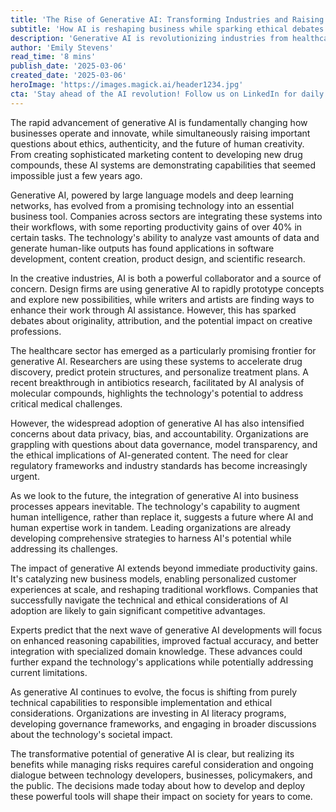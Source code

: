 ```yaml
---
title: 'The Rise of Generative AI: Transforming Industries and Raising New Questions'
subtitle: 'How AI is reshaping business while sparking ethical debates'
description: 'Generative AI is revolutionizing industries from healthcare to creative design, driving unprecedented productivity gains while raising important ethical considerations. As businesses rapidly adopt AI technologies, questions about privacy, bias, and accountability become increasingly crucial to address.'
author: 'Emily Stevens'
read_time: '8 mins'
publish_date: '2025-03-06'
created_date: '2025-03-06'
heroImage: 'https://images.magick.ai/header1234.jpg'
cta: 'Stay ahead of the AI revolution! Follow us on LinkedIn for daily insights into how artificial intelligence is reshaping the business landscape and what it means for your industry.'
---
```


The rapid advancement of generative AI is fundamentally changing how businesses operate and innovate, while simultaneously raising important questions about ethics, authenticity, and the future of human creativity. From creating sophisticated marketing content to developing new drug compounds, these AI systems are demonstrating capabilities that seemed impossible just a few years ago.

Generative AI, powered by large language models and deep learning networks, has evolved from a promising technology into an essential business tool. Companies across sectors are integrating these systems into their workflows, with some reporting productivity gains of over 40% in certain tasks. The technology's ability to analyze vast amounts of data and generate human-like outputs has found applications in software development, content creation, product design, and scientific research.

In the creative industries, AI is both a powerful collaborator and a source of concern. Design firms are using generative AI to rapidly prototype concepts and explore new possibilities, while writers and artists are finding ways to enhance their work through AI assistance. However, this has sparked debates about originality, attribution, and the potential impact on creative professions.

The healthcare sector has emerged as a particularly promising frontier for generative AI. Researchers are using these systems to accelerate drug discovery, predict protein structures, and personalize treatment plans. A recent breakthrough in antibiotics research, facilitated by AI analysis of molecular compounds, highlights the technology's potential to address critical medical challenges.

However, the widespread adoption of generative AI has also intensified concerns about data privacy, bias, and accountability. Organizations are grappling with questions about data governance, model transparency, and the ethical implications of AI-generated content. The need for clear regulatory frameworks and industry standards has become increasingly urgent.

As we look to the future, the integration of generative AI into business processes appears inevitable. The technology's capability to augment human intelligence, rather than replace it, suggests a future where AI and human expertise work in tandem. Leading organizations are already developing comprehensive strategies to harness AI's potential while addressing its challenges.

The impact of generative AI extends beyond immediate productivity gains. It's catalyzing new business models, enabling personalized customer experiences at scale, and reshaping traditional workflows. Companies that successfully navigate the technical and ethical considerations of AI adoption are likely to gain significant competitive advantages.

Experts predict that the next wave of generative AI developments will focus on enhanced reasoning capabilities, improved factual accuracy, and better integration with specialized domain knowledge. These advances could further expand the technology's applications while potentially addressing current limitations.

As generative AI continues to evolve, the focus is shifting from purely technical capabilities to responsible implementation and ethical considerations. Organizations are investing in AI literacy programs, developing governance frameworks, and engaging in broader discussions about the technology's societal impact.

The transformative potential of generative AI is clear, but realizing its benefits while managing risks requires careful consideration and ongoing dialogue between technology developers, businesses, policymakers, and the public. The decisions made today about how to develop and deploy these powerful tools will shape their impact on society for years to come.